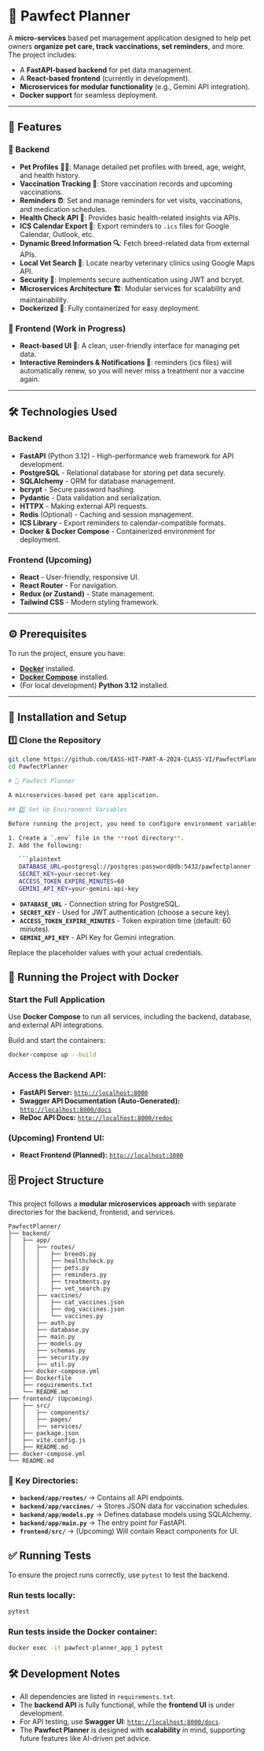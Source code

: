 # 🐾 Pawfect Planner  
A **micro-services** based pet management application designed to help pet owners **organize pet care, track vaccinations, set reminders**, and more.  
The project includes:  
- A **FastAPI-based backend** for pet data management.  
- A **React-based frontend** (currently in development).  
- **Microservices for modular functionality** (e.g., Gemini API integration).  
- **Docker support** for seamless deployment.

---

## 📌 Features
### 🔹 Backend
- **Pet Profiles** 🐶🐱: Manage detailed pet profiles with breed, age, weight, and health history.
- **Vaccination Tracking 💉**: Store vaccination records and upcoming vaccinations.
- **Reminders ⏰**: Set and manage reminders for vet visits, vaccinations, and medication schedules.
- **Health Check API 🏥**: Provides basic health-related insights via APIs.
- **ICS Calendar Export 📅**: Export reminders to `.ics` files for Google Calendar, Outlook, etc.
- **Dynamic Breed Information 🔍**: Fetch breed-related data from external APIs.
- **Local Vet Search 🏥**: Locate nearby veterinary clinics using Google Maps API.
- **Security 🔐**: Implements secure authentication using JWT and bcrypt.
- **Microservices Architecture 🏗️**: Modular services for scalability and maintainability.
- **Dockerized 🐳**: Fully containerized for easy deployment.

### 🔹 Frontend (Work in Progress)
- **React-based UI 🎨**: A clean, user-friendly interface for managing pet data.
- **Interactive Reminders & Notifications 🔔**: reminders (ics files) will automatically renew, so you will never miss a treatment nor a vaccine again.

---

## 🛠️ Technologies Used
### Backend
- **FastAPI** (Python 3.12) - High-performance web framework for API development.
- **PostgreSQL** - Relational database for storing pet data securely.
- **SQLAlchemy** - ORM for database management.
- **bcrypt** - Secure password hashing.
- **Pydantic** - Data validation and serialization.
- **HTTPX** - Making external API requests.
- **Redis** (Optional) - Caching and session management.
- **ICS Library** - Export reminders to calendar-compatible formats.
- **Docker & Docker Compose** - Containerized environment for deployment.

### Frontend (Upcoming)
- **React** - User-friendly, responsive UI.
- **React Router** - For navigation.
- **Redux (or Zustand)** - State management.
- **Tailwind CSS** - Modern styling framework.

---

## ⚙️ Prerequisites
To run the project, ensure you have:

- **[Docker](https://docs.docker.com/get-docker/)** installed.
- **[Docker Compose](https://docs.docker.com/compose/install/)** installed.
- (For local development) **Python 3.12** installed.

---

## 🚀 Installation and Setup

### 1️⃣ Clone the Repository
```bash
git clone https://github.com/EASS-HIT-PART-A-2024-CLASS-VI/PawfectPlanner.git
cd PawfectPlanner

# 🐾 Pawfect Planner

A microservices-based pet care application.

## 2️⃣ Set Up Environment Variables

Before running the project, you need to configure environment variables.

1. Create a `.env` file in the **root directory**.
2. Add the following:

   ```plaintext
   DATABASE_URL=postgresql://postgres:password@db:5432/pawfectplanner
   SECRET_KEY=your-secret-key
   ACCESS_TOKEN_EXPIRE_MINUTES=60
   GEMINI_API_KEY=your-gemini-api-key
   ```

   - **`DATABASE_URL`** - Connection string for PostgreSQL.
   - **`SECRET_KEY`** - Used for JWT authentication (choose a secure key).
   - **`ACCESS_TOKEN_EXPIRE_MINUTES`** - Token expiration time (default: 60 minutes).
   - **`GEMINI_API_KEY`** - API Key for Gemini integration.

   Replace the placeholder values with your actual credentials.

## 🐳 Running the Project with Docker

### Start the Full Application

Use **Docker Compose** to run all services, including the backend, database, and external API integrations.

Build and start the containers:

```bash
docker-compose up --build
```

### Access the Backend API:

- **FastAPI Server:** [`http://localhost:8000`](http://localhost:8000)
- **Swagger API Documentation (Auto-Generated):** [`http://localhost:8000/docs`](http://localhost:8000/docs)
- **ReDoc API Docs:** [`http://localhost:8000/redoc`](http://localhost:8000/redoc)

### (Upcoming) Frontend UI:

- **React Frontend (Planned):** [`http://localhost:3000`](http://localhost:3000)

## 🗄️ Project Structure

This project follows a **modular microservices approach** with separate directories for the backend, frontend, and services.

```
PawfectPlanner/
├── backend/
│   ├── app/
│   │   ├── routes/
│   │   │   ├── breeds.py
│   │   │   ├── healthcheck.py
│   │   │   ├── pets.py
│   │   │   ├── reminders.py
│   │   │   ├── treatments.py
│   │   │   ├── vet_search.py
│   │   ├── vaccines/
│   │   │   ├── cat_vaccines.json
│   │   │   ├── dog_vaccines.json
│   │   │   └── vaccines.py
│   │   ├── auth.py
│   │   ├── database.py
│   │   ├── main.py
│   │   ├── models.py
│   │   ├── schemas.py
│   │   ├── security.py
│   │   ├── util.py
│   ├── docker-compose.yml
│   ├── Dockerfile
│   ├── requirements.txt
│   └── README.md
├── frontend/ (Upcoming)
│   ├── src/
│   │   ├── components/
│   │   ├── pages/
│   │   ├── services/
│   ├── package.json
│   ├── vite.config.js
│   ├── README.md
├── docker-compose.yml
└── README.md
```

### 📌 Key Directories:

- **`backend/app/routes/`** → Contains all API endpoints.
- **`backend/app/vaccines/`** → Stores JSON data for vaccination schedules.
- **`backend/app/models.py`** → Defines database models using SQLAlchemy.
- **`backend/app/main.py`** → The entry point for FastAPI.
- **`frontend/src/`** → (Upcoming) Will contain React components for UI.

## ✅ Running Tests

To ensure the project runs correctly, use `pytest` to test the backend.

### Run tests locally:

```bash
pytest
```

### Run tests inside the Docker container:

```bash
docker exec -it pawfect-planner_app_1 pytest
```

## 🛠️ Development Notes

- All dependencies are listed in `requirements.txt`.
- The **backend API** is fully functional, while the **frontend UI** is under development.
- For API testing, use **Swagger UI**: [`http://localhost:8000/docs`](http://localhost:8000/docs).
- The **Pawfect Planner** is designed with **scalability** in mind, supporting future features like AI-driven pet advice.
